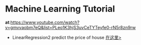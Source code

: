 # Machine Learning Tutorial
**at**:https://www.youtube.com/watch?v=gmvvaobm7eQ&list=PLeo1K3hjS3uvCeTYTeyfe0-rN5r8zn9rw

* LinearRegression2 predict the price of house [在这里>](https://www.youtube.com/watch?v=8jazNUpO3lQ)

